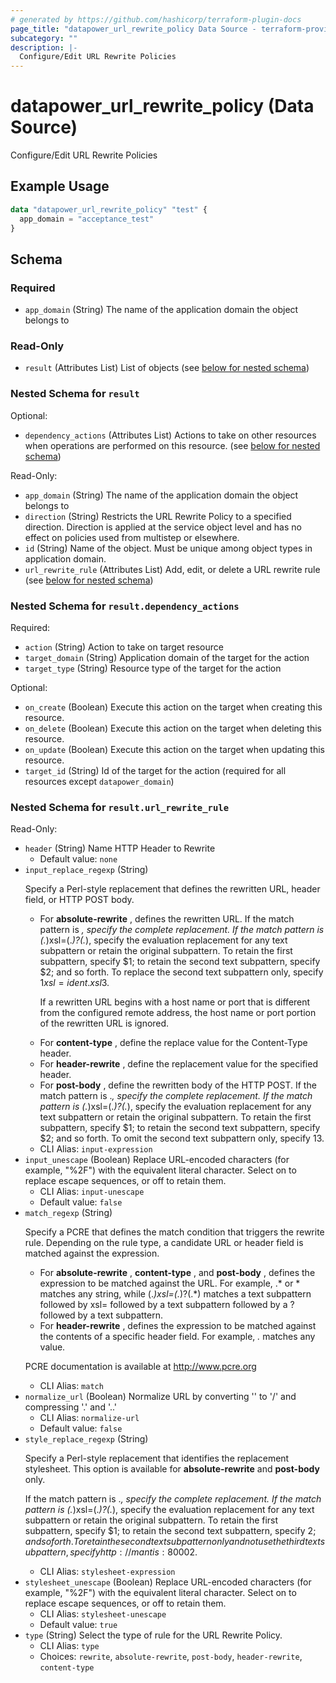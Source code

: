 ```yaml
---
# generated by https://github.com/hashicorp/terraform-plugin-docs
page_title: "datapower_url_rewrite_policy Data Source - terraform-provider-datapower"
subcategory: ""
description: |-
  Configure/Edit URL Rewrite Policies
---
```


# datapower_url_rewrite_policy (Data Source)

Configure/Edit URL Rewrite Policies

## Example Usage

```terraform
data "datapower_url_rewrite_policy" "test" {
  app_domain = "acceptance_test"
}
```

<!-- schema generated by tfplugindocs -->
## Schema

### Required

- `app_domain` (String) The name of the application domain the object belongs to

### Read-Only

- `result` (Attributes List) List of objects (see [below for nested schema](#nestedatt--result))

<a id="nestedatt--result"></a>
### Nested Schema for `result`

Optional:

- `dependency_actions` (Attributes List) Actions to take on other resources when operations are performed on this resource. (see [below for nested schema](#nestedatt--result--dependency_actions))

Read-Only:

- `app_domain` (String) The name of the application domain the object belongs to
- `direction` (String) Restricts the URL Rewrite Policy to a specified direction. Direction is applied at the service object level and has no effect on policies used from multistep or elsewhere.
- `id` (String) Name of the object. Must be unique among object types in application domain.
- `url_rewrite_rule` (Attributes List) Add, edit, or delete a URL rewrite rule (see [below for nested schema](#nestedatt--result--url_rewrite_rule))

<a id="nestedatt--result--dependency_actions"></a>
### Nested Schema for `result.dependency_actions`

Required:

- `action` (String) Action to take on target resource
- `target_domain` (String) Application domain of the target for the action
- `target_type` (String) Resource type of the target for the action

Optional:

- `on_create` (Boolean) Execute this action on the target when creating this resource.
- `on_delete` (Boolean) Execute this action on the target when deleting this resource.
- `on_update` (Boolean) Execute this action on the target when updating this resource.
- `target_id` (String) Id of the target for the action (required for all resources except `datapower_domain`)


<a id="nestedatt--result--url_rewrite_rule"></a>
### Nested Schema for `result.url_rewrite_rule`

Read-Only:

- `header` (String) Name HTTP Header to Rewrite
  - Default value: `none`
- `input_replace_regexp` (String) <p>Specify a Perl-style replacement that defines the rewritten URL, header field, or HTTP POST body.</p><ul><li>For <b>absolute-rewrite</b> , defines the rewritten URL. If the match pattern is *, specify the complete replacement. If the match pattern is (.*)xsl=(.*)\?(.*), specify the evaluation replacement for any text subpattern or retain the original subpattern. To retain the first subpattern, specify $1; to retain the second text subpattern, specify $2; and so forth. To replace the second text subpattern only, specify $1xsl=ident.xsl$3. <p>If a rewritten URL begins with a host name or port that is different from the configured remote address, the host name or port portion of the rewritten URL is ignored.</p></li><li>For <b>content-type</b> , define the replace value for the Content-Type header.</li><li>For <b>header-rewrite</b> , define the replacement value for the specified header.</li><li>For <b>post-body</b> , define the rewritten body of the HTTP POST. If the match pattern is .*, specify the complete replacement. If the match pattern is (.*)xsl=(.*)\?(.*), specify the evaluation replacement for any text subpattern or retain the original subpattern. To retain the first subpattern, specify $1; to retain the second text subpattern, specify $2; and so forth. To omit the second text subpattern only, specify $1$3.</li></ul>
  - CLI Alias: `input-expression`
- `input_unescape` (Boolean) Replace URL-encoded characters (for example, "%2F") with the equivalent literal character. Select on to replace escape sequences, or off to retain them.
  - CLI Alias: `input-unescape`
  - Default value: `false`
- `match_regexp` (String) <p>Specify a PCRE that defines the match condition that triggers the rewrite rule. Depending on the rule type, a candidate URL or header field is matched against the expression.</p><ul><li>For <b>absolute-rewrite</b> , <b>content-type</b> , and <b>post-body</b> , defines the expression to be matched against the URL. For example, .* or * matches any string, while (.*)xsl=(.*)\?(.*) matches a text subpattern followed by xsl= followed by a text subpattern followed by a ? followed by a text subpattern.</li><li>For <b>header-rewrite</b> , defines the expression to be matched against the contents of a specific header field. For example, *.* matches any value.</li></ul><p>PCRE documentation is available at http://www.pcre.org</p>
  - CLI Alias: `match`
- `normalize_url` (Boolean) Normalize URL by converting '\' to '/' and compressing '.' and '..'
  - CLI Alias: `normalize-url`
  - Default value: `false`
- `style_replace_regexp` (String) <p>Specify a Perl-style replacement that identifies the replacement stylesheet. This option is available for <b>absolute-rewrite</b> and <b>post-body</b> only.</p><p>If the match pattern is .*, specify the complete replacement. If the match pattern is (.*)xsl=(.*)\?(.*), specify the evaluation replacement for any text subpattern or retain the original subpattern. To retain the first subpattern, specify $1; to retain the second text subpattern, specify $2; and so forth. To retain the second text subpattern only and not use the third text subpattern, specify http://mantis:8000$2.</p>
  - CLI Alias: `stylesheet-expression`
- `stylesheet_unescape` (Boolean) Replace URL-encoded characters (for example, "%2F") with the equivalent literal character. Select on to replace escape sequences, or off to retain them.
  - CLI Alias: `stylesheet-unescape`
  - Default value: `true`
- `type` (String) Select the type of rule for the URL Rewrite Policy.
  - CLI Alias: `type`
  - Choices: `rewrite`, `absolute-rewrite`, `post-body`, `header-rewrite`, `content-type`
